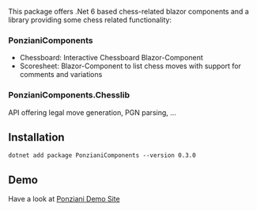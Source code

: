 This package offers .Net 6 based chess-related blazor components and a library providing some chess related functionality:
### PonzianiComponents ### 
-  Chessboard: Interactive Chessboard Blazor-Component
- Scoresheet: Blazor-Component to list chess moves with support for comments and variations
### PonzianiComponents.Chesslib ###
API offering legal move generation, PGN parsing, ...

## Installation ##
`dotnet add package PonzianiComponents --version 0.3.0`

## Demo ##
Have a look at [Ponziani Demo Site](https://ponziani.de/)
